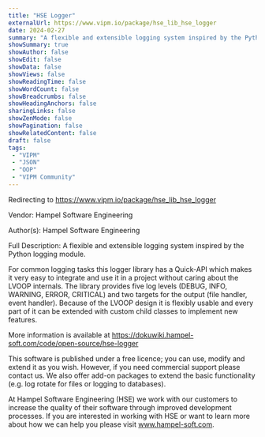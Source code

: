 ```yaml
---
title: "HSE Logger"
externalUrl: https://www.vipm.io/package/hse_lib_hse_logger
date: 2024-02-27
summary: "A flexible and extensible logging system inspired by the Python logging module."
showSummary: true
showAuthor: false
showEdit: false
showData: false
showViews: false
showReadingTime: false
showWordCount: false
showBreadcrumbs: false
showHeadingAnchors: false
sharingLinks: false
showZenMode: false
showPagination: false
showRelatedContent: false
draft: false
tags:
 - "VIPM"
 - "JSON"
 - "OOP"
 - "VIPM Community"
---
```


Redirecting to https://www.vipm.io/package/hse_lib_hse_logger

Vendor: Hampel Software Engineering

Author(s): Hampel Software Engineering
 
Full Description:
A flexible and extensible logging system inspired by the Python logging module.

For common logging tasks this logger library has a Quick-API which makes it very easy to integrate and use it in a project without caring about the LVOOP internals. The library provides five log levels (DEBUG, INFO, WARNING, ERROR, CRITICAL) and two targets for the output (file handler, event handler). Because of the LVOOP design it is flexibly usable and every part of it can be extended with custom child classes to implement new features. 

More information is available at
https://dokuwiki.hampel-soft.com/code/open-source/hse-logger

This software is published under a free licence; you can use, modify and extend it as you wish. However, if you need commercial support please contact us. We also offer add-on packages to extend the basic functionality (e.g. log rotate for files or logging to databases).

At Hampel Software Engineering (HSE) we work with our customers to increase the quality of their software through improved development processes. If you are interested in working with HSE or want to learn more about how we can help you please visit www.hampel-soft.com.